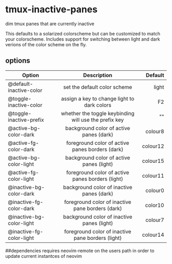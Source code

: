# tmux-inactive-panes
dim tmux panes that are currently inactive

This defaults to a solarized colorscheme but can be customized to match your colorscheme. Includes support for switching
between light and dark verions of the color scheme on the fly.


## options
| Option                   | Description                                           | Default  |
| ------------------------ | :---------------------------------------------------: | -------: |
| @default-inactive-color  | set the default color scheme                          | light    |
| @toggle-inactive-color   | assign a key to change light to dark colors           | F2       |
| @toggle-inactive-prefix  | whether the toggle keybinding will use the prefix key | ""       |
| @active-bg-color-dark    | background color of active panes (dark)               | colour8  |
| @active-fg-color-dark    | foreground color of active panes borders (dark)       | colour12 |
| @active-bg-color-light   | background color of active panes (light)              | colour15 |
| @active-fg-color-light   | foreground color of active panes borders (light)      | colour11 |
| @inactive-bg-color-dark  | background color of inactive panes (dark)             | colour0  |
| @inactive-fg-color-dark  | foreground color of inactive pane borders (dark)      | color10  |
| @inactive-bg-color-light | background color of inactive panes (light)            | colour7  |
| @inactive-fg-color-light | foreground color of inactive pane borders (light)     | colour14 |


##dependencies
requires neovim-remote on the users path in order to update current instantces of neovim
